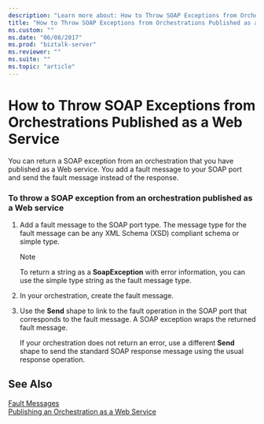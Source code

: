 ```yaml
---
description: "Learn more about: How to Throw SOAP Exceptions from Orchestrations Published as a Web Service"
title: "How to Throw SOAP Exceptions from Orchestrations Published as a Web Service"
ms.custom: ""
ms.date: "06/08/2017"
ms.prod: "biztalk-server"
ms.reviewer: ""
ms.suite: ""
ms.topic: "article"
---
```

# How to Throw SOAP Exceptions from Orchestrations Published as a Web Service
You can return a SOAP exception from an orchestration that you have published as a Web service. You add a fault message to your SOAP port and send the fault message instead of the response.  
  
### To throw a SOAP exception from an orchestration published as a Web service  
  
1. Add a fault message to the SOAP port type. The message type for the fault message can be any XML Schema (XSD) compliant schema or simple type.  
  
   > [!NOTE]
   >  To return a string as a **SoapException** with error information, you can use the simple type string as the fault message type.  
  
2. In your orchestration, create the fault message.  
  
3. Use the **Send** shape to link to the fault operation in the SOAP port that corresponds to the fault message. A SOAP exception wraps the returned fault message.  
  
   If your orchestration does not return an error, use a different **Send** shape to send the standard SOAP response message using the usual response operation.  
  
## See Also  
 [Fault Messages](../core/fault-messages.md)   
 [Publishing an Orchestration as a Web Service](../core/publishing-an-orchestration-as-a-web-service.md)

